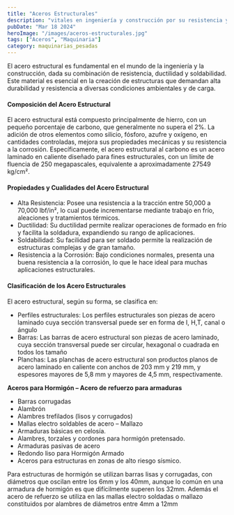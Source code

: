 ```yaml
---
title: "Aceros Estructurales"
description: "vitales en ingeniería y construcción por su resistencia y ductilidad. Esenciales para estructuras durables, son mayormente hierro con bajo carbono, y pueden incluir silicio y fósforo para mejorar propiedades y resistencia a la corrosión"
pubDate: "Mar 18 2024"
heroImage: "/images/aceros-estructurales.jpg"
tags: ["Aceros", "Maquinaria"]
category: maquinarias_pesadas
---
```


El acero estructural es fundamental en el mundo de la ingeniería y la construcción, dada su combinación de resistencia, ductilidad y soldabilidad. Este material es esencial en la creación de estructuras que demandan alta durabilidad y resistencia a diversas condiciones ambientales y de carga.

#### Composición del Acero Estructural

El acero estructural está compuesto principalmente de hierro, con un pequeño porcentaje de carbono, que generalmente no supera el 2%. La adición de otros elementos como silicio, fósforo, azufre y oxígeno, en cantidades controladas, mejora sus propiedades mecánicas y su resistencia a la corrosión. Específicamente, el acero estructural al carbono es un acero laminado en caliente diseñado para fines estructurales, con un límite de fluencia de 250 megapascales, equivalente a aproximadamente 27549 kg/cm²​​.

#### Propiedades y Cualidades del Acero Estructural

- Alta Resistencia: Posee una resistencia a la tracción entre 50,000 a 70,000 lbf/in², lo cual puede incrementarse mediante trabajo en frío, aleaciones y tratamientos térmicos.
- Ductilidad: Su ductilidad permite realizar operaciones de formado en frío y facilita la soldadura, expandiendo su rango de aplicaciones.
- Soldabilidad: Su facilidad para ser soldado permite la realización de estructuras complejas y de gran tamaño.
- Resistencia a la Corrosión: Bajo condiciones normales, presenta una buena resistencia a la corrosión, lo que le hace ideal para muchas aplicaciones estructurales​​.

#### Clasificación de los Acero Estructurales

El acero estructural, según su forma, se clasifica en:

- Perfiles estructurales: Los perfiles estructurales son piezas de acero laminado cuya sección transversal puede ser en forma de I, H,T, canal o ángulo
- Barras: Las barras de acero estructural son piezas de acero laminado, cuya sección transversal puede ser circular, hexagonal o cuadrada en todos los tamaño
- Planchas: Las planchas de acero estructural son productos planos de acero laminado en caliente con anchos de 203 mm y 219 mm, y espesores mayores de 5,8 mm y mayores de 4,5 mm, respectivamente.

**Aceros para Hormigón – Acero de refuerzo para armaduras**

- Barras corrugadas
- Alambrón
- Alambres trefilados (lisos y corrugados)
- Mallas electro soldables de acero – Mallazo
- Armaduras básicas en celosía.
- Alambres, torzales y cordones para hormigón pretensado.
- Armaduras pasivas de acero
- Redondo liso para Hormigón Armado
- Aceros para estructuras en zonas de alto riesgo sísmico.

Para estructuras de hormigón se utilizan barras lisas y corrugadas, con diámetros que oscilan entre los 6mm y los 40mm, aunque lo común en una armadura de hormigón es que difícilmente superen los 32mm. Además el acero de refuerzo se utiliza en las mallas electro soldadas o mallazo constituidos por alambres de diámetros entre 4mm a 12mm
